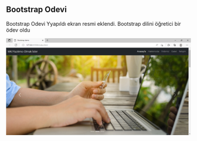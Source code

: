 <h2> Bootstrap Odevi</h2>

<p>Bootstrap Odevi Yyapıldı ekran resmi eklendi. Bootstrap dilini öğretici bir ödev oldu</p>
  
  
  <img src="./ekranresmi.png">
